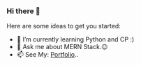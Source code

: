 ### Hi there 👋


Here are some ideas to get you started:


- 🌱 I’m currently learning Python and CP :)
- 💬 Ask me about MERN Stack.😉
- 📫 See My: [Portfolio](http://aman282571.github.io/portfolio)..


